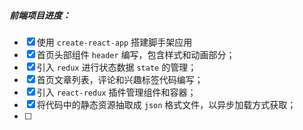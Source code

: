 ##### 前端项目进度：

* [x] 使用 `create-react-app` 搭建脚手架应用
* [x] 首页头部组件 `header` 编写，包含样式和动画部分；
* [x] 引入 `redux` 进行状态数据 `state` 的管理；
* [x] 首页文章列表，评论和兴趣标签代码编写；
* [x] 引入 `react-redux` 插件管理组件和容器；
* [x] 将代码中的静态资源抽取成 `json` 格式文件，以异步加载方式获取；
* [ ] 
